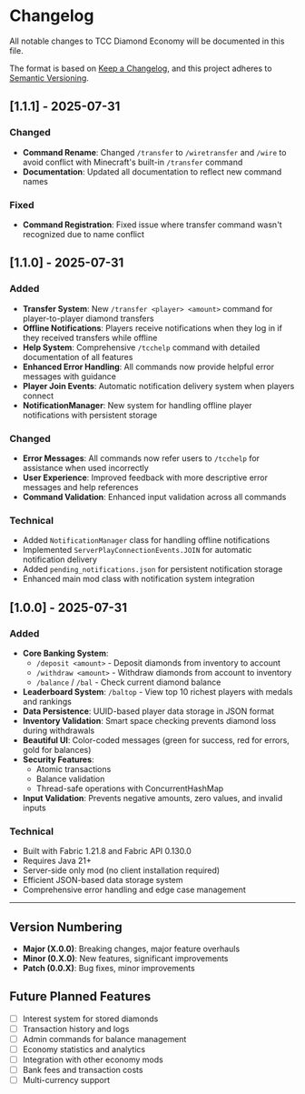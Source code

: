 # Changelog

All notable changes to TCC Diamond Economy will be documented in this file.

The format is based on [Keep a Changelog](https://keepachangelog.com/en/1.0.0/),
and this project adheres to [Semantic Versioning](https://semver.org/spec/v2.0.0.html).

## [1.1.1] - 2025-07-31

### Changed
- **Command Rename**: Changed `/transfer` to `/wiretransfer` and `/wire` to avoid conflict with Minecraft's built-in `/transfer` command
- **Documentation**: Updated all documentation to reflect new command names

### Fixed
- **Command Registration**: Fixed issue where transfer command wasn't recognized due to name conflict

## [1.1.0] - 2025-07-31

### Added
- **Transfer System**: New `/transfer <player> <amount>` command for player-to-player diamond transfers
- **Offline Notifications**: Players receive notifications when they log in if they received transfers while offline
- **Help System**: Comprehensive `/tcchelp` command with detailed documentation of all features
- **Enhanced Error Handling**: All commands now provide helpful error messages with guidance
- **Player Join Events**: Automatic notification delivery system when players connect
- **NotificationManager**: New system for handling offline player notifications with persistent storage

### Changed
- **Error Messages**: All commands now refer users to `/tcchelp` for assistance when used incorrectly
- **User Experience**: Improved feedback with more descriptive error messages and help references
- **Command Validation**: Enhanced input validation across all commands

### Technical
- Added `NotificationManager` class for handling offline notifications
- Implemented `ServerPlayConnectionEvents.JOIN` for automatic notification delivery
- Added `pending_notifications.json` for persistent notification storage
- Enhanced main mod class with notification system integration

## [1.0.0] - 2025-07-31

### Added
- **Core Banking System**: 
  - `/deposit <amount>` - Deposit diamonds from inventory to account
  - `/withdraw <amount>` - Withdraw diamonds from account to inventory
  - `/balance` / `/bal` - Check current diamond balance
- **Leaderboard System**: `/baltop` - View top 10 richest players with medals and rankings
- **Data Persistence**: UUID-based player data storage in JSON format
- **Inventory Validation**: Smart space checking prevents diamond loss during withdrawals
- **Beautiful UI**: Color-coded messages (green for success, red for errors, gold for balances)
- **Security Features**: 
  - Atomic transactions
  - Balance validation
  - Thread-safe operations with ConcurrentHashMap
- **Input Validation**: Prevents negative amounts, zero values, and invalid inputs

### Technical
- Built with Fabric 1.21.8 and Fabric API 0.130.0
- Requires Java 21+
- Server-side only mod (no client installation required)
- Efficient JSON-based data storage system
- Comprehensive error handling and edge case management

---

## Version Numbering

- **Major (X.0.0)**: Breaking changes, major feature overhauls
- **Minor (0.X.0)**: New features, significant improvements
- **Patch (0.0.X)**: Bug fixes, minor improvements

## Future Planned Features

- [ ] Interest system for stored diamonds
- [ ] Transaction history and logs
- [ ] Admin commands for balance management
- [ ] Economy statistics and analytics
- [ ] Integration with other economy mods
- [ ] Bank fees and transaction costs
- [ ] Multi-currency support
